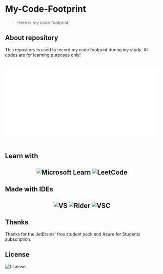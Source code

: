 # My-Code-Footprint
> Here is my code footprint!
## About repository
This repository is used to record my code footprint during my study. All codes are for learning purposes only!
<h1 align="center">
  <img src="https://github.com/GeorgeDong32/Public-Resources/blob/main/MFC_licenses.svg" alt="License">
<h1>

## Learn with
<h2 align="center">
  <img src="https://img.shields.io/badge/Microsoft_Learn-FFFFFF?style=for-the-badge&logo=microsoft&logoColor=258ffa" alt="Microsoft Learn" width="300">
  <img src="https://img.shields.io/badge/LeetCode-FFFFFF?style=for-the-badge&logo=LeetCode&logoColor=#d16c06" alt="LeetCode" width="195">
  <!--<img src="https://img.shields.io/badge/Runoob-FFFFFF?style=for-the-badge&logo=RUNOOB&logoColor=#d16c06" alt="LeetCode" width="195">--!>
</h2>

## Made with IDEs
<h2 align="center">
  <img src="https://img.shields.io/badge/Visual_Studio-FFFFFF?style=for-the-badge&logo=visual%20studio&logoColor=9679bf" alt="VS" width="254">
  <img src="https://img.shields.io/badge/JetBrains-FFFFFF?style=for-the-badge&logo=JetBrains&logoColor=black" alt="Rider" width="200">
  <img src="https://img.shields.io/badge/Visual_Studio_Code-FFFFFF?style=for-the-badge&logo=visual%20studio%20code&logoColor=229eff" alt="VSC" width="322">
  <!--<img src="https://img.shields.io/badge/Qt-%23217346.svg?style=for-the-badge&logo=Qt&logoColor=white" alt="QT" width="80">--!>
</h2>

## Thanks
Thanks for the JetBrains' free student pack and Azure for Students subscription.

## License
<img src="https://github.com/GeorgeDong32/My-Code-Footprint/blob/main/MCF-License.png" alt="License" width="1200">
